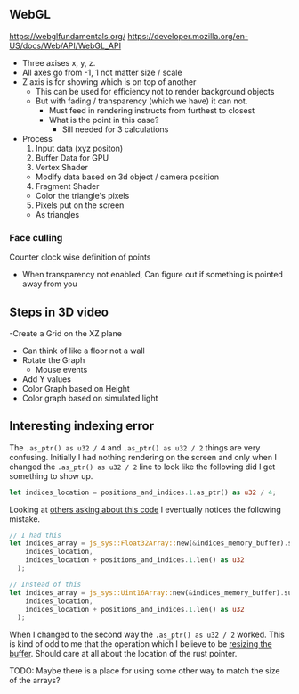 ## WebGL

https://webglfundamentals.org/
https://developer.mozilla.org/en-US/docs/Web/API/WebGL_API

- Three axises x, y, z. 
- All axes go from -1, 1 not matter size / scale
- Z axis is for showing which is on top of another
  - This can be used for efficiency not to render background objects
  - But with fading / transparency (which we have) it can not.
    - Must feed in rendering instructs from furthest to closest
    - What is the point in this case?
      - Sill needed for 3 calculations
- Process 
  1. Input data (xyz positon)
  2. Buffer Data for GPU
  3. Vertex Shader
    - Modify data based on 3d object / camera position
  4. Fragment Shader
    - Color the triangle's pixels
  5. Pixels put on the screen
    - As triangles

### Face culling

Counter clock wise definition of points
  - When transparency not enabled, Can figure out if something is pointed away from you

## Steps in 3D video
-Create a Grid on the XZ plane
  - Can think of like a floor not a wall
- Rotate the Graph
  - Mouse events
- Add Y values
- Color Graph based on Height
- Color graph based on simulated light


## Interesting indexing error

The `.as_ptr() as u32 / 4` and `.as_ptr() as u32 / 2` things are very confusing. Initially I had nothing rendering on the screen and only when I changed the `.as_ptr() as u32 / 2` line to look like the following did I get something to show up.

```rust
let indices_location = positions_and_indices.1.as_ptr() as u32 / 4;
```

Looking at [others asking about this code](https://github.com/dmilford/rust-3d-demo/issues/2) I eventually notices the following mistake.

```rust
// I had this
let indices_array = js_sys::Float32Array::new(&indices_memory_buffer).subarray(
    indices_location,
    indices_location + positions_and_indices.1.len() as u32
  );

// Instead of this
let indices_array = js_sys::Uint16Array::new(&indices_memory_buffer).subarray(
    indices_location,
    indices_location + positions_and_indices.1.len() as u32
  );
```

When I changed to the second way the `.as_ptr() as u32 / 2` worked. This is kind of odd to me that the operation which I believe to be [resizing the buffer](https://developer.mozilla.org/en-US/docs/Web/JavaScript/Reference/Global_Objects/TypedArray/subarray). Should care at all about the location of the rust pointer. 

TODO: Maybe there is a place for using some other way to match the size of the arrays?